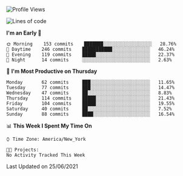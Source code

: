 <!--START_SECTION:waka-->
![Profile Views](http://img.shields.io/badge/Profile%20Views-28-blue)

![Lines of code](https://img.shields.io/badge/From%20Hello%20World%20I%27ve%20Written-4.6%20million%20lines%20of%20code-blue)

**I'm an Early 🐤** 

```text
🌞 Morning    153 commits    ███████░░░░░░░░░░░░░░░░░░   28.76% 
🌆 Daytime    246 commits    ███████████░░░░░░░░░░░░░░   46.24% 
🌃 Evening    119 commits    █████░░░░░░░░░░░░░░░░░░░░   22.37% 
🌙 Night      14 commits     ░░░░░░░░░░░░░░░░░░░░░░░░░   2.63%

```
📅 **I'm Most Productive on Thursday** 

```text
Monday       62 commits     ███░░░░░░░░░░░░░░░░░░░░░░   11.65% 
Tuesday      77 commits     ███░░░░░░░░░░░░░░░░░░░░░░   14.47% 
Wednesday    47 commits     ██░░░░░░░░░░░░░░░░░░░░░░░   8.83% 
Thursday     114 commits    █████░░░░░░░░░░░░░░░░░░░░   21.43% 
Friday       104 commits    █████░░░░░░░░░░░░░░░░░░░░   19.55% 
Saturday     40 commits     ██░░░░░░░░░░░░░░░░░░░░░░░   7.52% 
Sunday       88 commits     ████░░░░░░░░░░░░░░░░░░░░░   16.54%

```


📊 **This Week I Spent My Time On** 

```text
⌚︎ Time Zone: America/New_York

🐱‍💻 Projects: 
No Activity Tracked This Week

```


 Last Updated on 25/06/2021
<!--END_SECTION:waka-->
